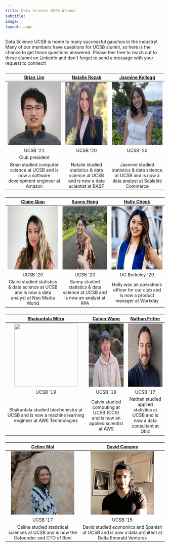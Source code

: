 ```yaml
---
title: Data Science UCSB Alumni
subtitle: 
image:
layout: page
---
```


Data Science UCSB is home to many successful gauchos in the industry! Many of our members have questions for UCSB alumni, so here is the chance to get those questions answered. Please feel free to reach out to these alumni on LinkedIn and don't forget to send a message with your request to connect!

<title> Featured Alumni</title>

<center><h3> </h3></center>

| [Brian Lim](https://www.linkedin.com/in/blimmie) | [Natalie Rozak](https://www.linkedin.com/in/natalie-rozak-74147b13b/) | [Jasmine Kellogg](https://www.linkedin.com/in/jasmine-kellogg) |
|  :----------: |  :----------: |  :----------:  |
| <img src="/images/alumnipics/BrianLim.jpg" width="200" height="200" alt="Brian Lim">  | <img src="/images/alumnipics/NatalieRozak.jpg" width="200" height="200" alt="Natalie Rozak">  | <img src="/images/alumnipics/jasminekellogg.jpg" width="200" height="200" alt="Jasmine Kellogg">  |
| UCSB '21 | UCSB '20 | UCSB '20 |
| Club president |    |     |
| Brian studied computer science at UCSB and is now a software development engineer at Amazon | Natalie studied statistics & data science at UCSB and is now a data scientist at BASF | Jasmine studied statistics & data science at UCSB and is now a data analyst at Scalable Commerce |


<center><h3> </h3></center>

| [Claire Qian](https://www.linkedin.com/in/claire-q-6ba818120?trk=people-guest_people_search-card) | [Sunny Hong](https://www.linkedin.com/in/sunnysungheehong/) | [Holly Cheek](https://www.linkedin.com/in/hollycheek) |
|  :----------: |  :----------: | :----------: |
| <img src="/images/alumnipics/ClaireQian.jpg" width="200" height="200" alt="Claire Qian">  | <img src="/images/alumnipics/SunnyHong.jpg" width="200" height="200" alt="Sunny Hong">  | <img src="/images/alumnipics/HollyCheek.jpg" width="200" height="200" alt="Holly Cheek"> |
| UCSB '20 | UCSB '20 | UC Berkeley '20 | 
| Claire studied statistics & data science at UCSB and is now a data analyst at Neo Media World | Sunny studied statistics & data science at UCSB and is now an analyst at RPA | Holly was an operations officer for our club and is now a product manager at Workday |


<center><h3> </h3></center>

| [Shakuntala Mitra](https://www.linkedin.com/in/shakuntala-mitra) | [Calvin Wang](https://www.linkedin.com/in/calvinwang0628) | [Nathan Fritter](https://www.linkedin.com/in/nathan-fritter/) | 
|  :----------:    |   :----------:   |   :----------:   |
| <img src="/images/alumnipics/mitra.jpg" width="200" height="200" style="width:200;">  | <img src="/images/alumnipics/CalvinWang.jpg" width="200" height="200" style="width:200;">  | <img src="/images/alumnipics/NathanFritter.jpg" width="200" height="200" style="width:200:">  |
| UCSB '19 | UCSB '19 | UCSB '17 |
| Shakuntala studied biochemistry at UCSB and is now a machine learning engineer at AWE Technologies | Calvin studied computing at UCSB (CCS) and is now an applied scientist at AWS | Nathan studied applied statistics at UCSB and is now a data consultant at Qbiz |


<center><h3>  </h3></center>

| [Celine Mol](https://www.linkedin.com/in/celinemol) | [David Campos](https://www.linkedin.com/in/dcamposliz/) |
|   :----------:   |   :----------:  |
| <img src="/images/alumnipics/CelineMol.jpg" width="200" height="200" alt="Celine Mol">  | <img src="/images/alumnipics/DavidCampos.jpg" width="200" height="200" alt="David Campos">  |
| UCSB '17 | UCSB '15 |
| Celine studied statistical sciences at UCSB and is now the Cofounder and CTO of Beni| David studied economics and Spanish at UCSB and is now a data architect at Delta Emerald Ventures |












